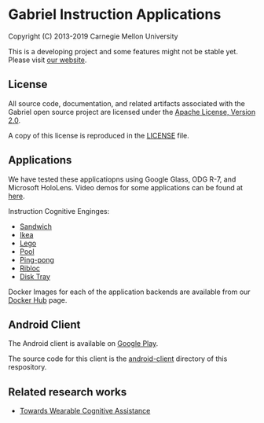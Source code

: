 Gabriel Instruction Applications 
========================================================
Copyright (C) 2013-2019 Carnegie Mellon University

This is a developing project and some features might not be stable yet.
Please visit [our website](http://gabriel.cs.cmu.edu).

License
----------
All source code, documentation, and related artifacts associated with the
Gabriel open source project are licensed under the [Apache License, Version
2.0](http://www.apache.org/licenses/LICENSE-2.0.html).

A copy of this license is reproduced in the [LICENSE](LICENSE) file.


Applications
------------
We have tested these applicatiopns using Google Glass, ODG R-7, and Microsoft HoloLens.
Video demos for some applications can be found at [here](http://goo.gl/02m0nL).

Instruction Cognitive Enginges:
* [Sandwich](https://github.com/cmusatyalab/gabriel-sandwich)
* [Ikea](https://github.com/cmusatyalab/gabriel-ikea)
* [Lego](https://github.com/cmusatyalab/gabriel-lego)
* [Pool](https://github.com/cmusatyalab/gabriel-pool)
* [Ping-pong](https://github.com/cmusatyalab/gabriel-pingpong)
* [Ribloc](https://github.com/cmusatyalab/gabriel-ribloc)
* [Disk Tray](https://github.com/cmusatyalab/gabriel-disk-tray)

Docker Images for each of the application backends are available from our [Docker Hub](https://hub.docker.com/r/cmusatyalab/) page.

Android Client
--------------
The Android client is available on [Google Play](https://play.google.com/store/apps/details?id=edu.cmu.cs.gabrielclient).

The source code for this client is the [android-client](android-client) directory of this respository.

Related research works
--------------------------

* [Towards Wearable Cognitive Assistance](http://dl.acm.org/citation.cfm?id=2594383)
